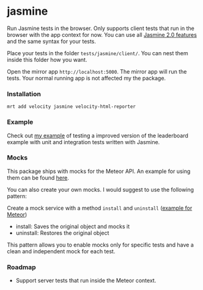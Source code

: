 # jasmine

Run Jasmine tests in the browser. Only supports client tests that run in the browser with the app context for now.
You can use all [Jasmine 2.0 features](http://jasmine.github.io/2.0/introduction.html) and the same syntax for your tests.

Place your tests in the folder `tests/jasmine/client/`. You can nest them inside this folder how you want.

Open the mirror app `http://localhost:5000`. The mirror app will run the tests.
Your normal running app is not affected my the package.

### Installation

```
mrt add velocity jasmine velocity-html-reporter
```

### Example

Check out [my example](https://github.com/Sanjo/velocity-example/tree/jasmine-example) of testing
a improved version of the leaderboard example with unit and integration tests written with Jasmine.

### Mocks

This package ships with mocks for the Meteor API.
An example for using them can be found [here](https://github.com/Sanjo/velocity-example/blob/jasmine-example/tests/jasmine/client/unit/LeaderboardSpec.js).

You can also create your own mocks. I would suggest to use the following pattern:

Create a mock service with a method `install` and `uninstall` ([example for Meteor](https://github.com/alanning/meteor-stubs/blob/master/index.js))

  * install: Saves the original object and mocks it
  * uninstall: Restores the original object
  
This pattern allows you to enable mocks only for specific tests and have a clean and independent mock for each test.

### Roadmap

* Support server tests that run inside the Meteor context.
